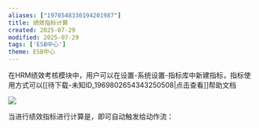 ```yaml
---
aliases: ["1970548330194201987"]
title: 绩效指标计算
created: 2025-07-29
modified: 2025-07-29
tags: ['ESB中心']
theme: ESB中心
---
```


在HRM绩效考核模块中，用户可以在设置-系统设置-指标库中新建指标，指标使用方式可以[[待下载-未知ID_1969802654343250508|点击查看]]帮助文档

![](https://myhelpdoc.oss-cn-heyuan.aliyuncs.com/mdimages/2b36f8704faf03a0bf3a2a76261854c3.jpg)

当进行绩效指标进行计算是，即可自动触发给动作流：

